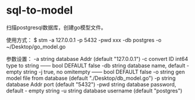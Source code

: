 # sql-to-model

扫描postgresql数据库，创建go模型文件。

使用方式：
$ stm -a 127.0.0.1 -p 5432 -pwd xxx -db postgres -o ~/Desktop/go_model.go

参数设置：
  -a string
    	database Addr (default "127.0.0.1")
  -c	convert ID int64 type to string —— bool DEFAULT false
  -db string
    	database name, default - empty string
  -j	true, no omitempty —— bool DEFAULT false
  -o string
    	gen model file from database (default "./Desktop/db_model.go")
  -p string
    	database Addr port (default "5432")
  -pwd string
    	database password, default - empty string
  -u string
    	database username (default "postgres")
